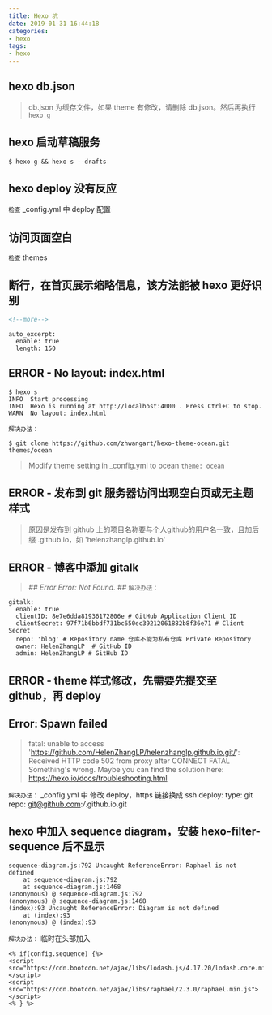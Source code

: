 ```yaml
---
title: Hexo 坑
date: 2019-01-31 16:44:18
categories:
- hexo
tags:
- hexo
---
```


## hexo db.json
> db.json 为缓存文件，如果 theme 有修改，请删除 db.json。然后再执行 `hexo g`

## hexo 启动草稿服务
```
$ hexo g && hexo s --drafts
```

## hexo deploy 没有反应
`检查` \_config.yml 中 deploy 配置

## 访问页面空白
`检查` themes

## 断行，在首页展示缩略信息，该方法能被 hexo 更好识别
```html
<!--more-->
```
```
auto_excerpt:
  enable: true
  length: 150
```

## ERROR - No layout: index.html
```
$ hexo s
INFO  Start processing
INFO  Hexo is running at http://localhost:4000 . Press Ctrl+C to stop.
WARN  No layout: index.html
```
<!-- more -->

`解决办法：`
```
$ git clone https://github.com/zhwangart/hexo-theme-ocean.git themes/ocean
```
> Modify theme setting in \_config.yml to ocean
`theme: ocean`

## ERROR - 发布到 git 服务器访问出现空白页或无主题样式
> 原因是发布到 github 上的项目名称要与个人github的用户名一致，且加后缀 .github.io，如 'helenzhanglp.github.io'

## ERROR - 博客中添加 gitalk
> *## Error Error: Not Found. ##*
`解决办法：`
```
gitalk:
  enable: true
  clientID: 8e7e6dda81936172806e # GitHub Application Client ID
  clientSecret: 97f71b6bbdf731bc650ec39212061882b8f36e71 # Client Secret
  repo: 'blog' # Repository name 仓库不能为私有仓库 Private Repository
  owner: HelenZhangLP  # GitHub ID
  admin: HelenZhangLP # GitHub ID
```

## ERROR - theme 样式修改，先需要先提交至 github，再 deploy

## Error: Spawn failed
> fatal: unable to access 'https://github.com/HelenZhangLP/helenzhanglp.github.io.git/': Received HTTP code 502 from
 proxy after CONNECT
FATAL Something's wrong. Maybe you can find the solution here: https://hexo.io/docs/troubleshooting.html

`解决办法：`
\_config.yml 中 修改 deploy，https 链接换成 ssh
deploy:
  type: git
  repo: git@github.com:*/*.github.io.git

## hexo 中加入 sequence diagram，安装 hexo-filter-sequence 后不显示
```
sequence-diagram.js:792 Uncaught ReferenceError: Raphael is not defined
    at sequence-diagram.js:792
    at sequence-diagram.js:1468
(anonymous) @ sequence-diagram.js:792
(anonymous) @ sequence-diagram.js:1468
(index):93 Uncaught ReferenceError: Diagram is not defined
    at (index):93
(anonymous) @ (index):93
```
`解决办法：`
临时在头部加入
```
<% if(config.sequence) {%>
<script src="https://cdn.bootcdn.net/ajax/libs/lodash.js/4.17.20/lodash.core.min.js"></script>
<script src="https://cdn.bootcdn.net/ajax/libs/raphael/2.3.0/raphael.min.js"></script>
<% } %>
```
